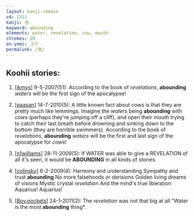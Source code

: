 ```yaml
---
layout: kanji-remain
v4: 2311
kanji: 浩
keyword: abounding
elements: water, revelation, cow, mouth
strokes: 10
on-yomi: コウ
permalink: /浩/
---
```


## Koohii stories: 

1) [<a href="http://kanji.koohii.com/profile/ikmys">ikmys</a>] 9-5-2007(51): According to the book of <em>revelations</em>,<strong> abounding</strong> <em>waters</em> will be the first sign of the apocalypse!

2) [<a href="http://kanji.koohii.com/profile/paasan">paasan</a>] 14-7-2010(5): A little known fact about cows is that they are pretty much like lemmings. Imagine the <em>waters</em> being <strong>abounding</strong> with <em>cows</em> (perhaps they&#039;re jumping off a cliff), and open their <em>mouth</em> trying to catch their last breath before drowning and sinking down to the bottom (they are horrible swimmers). According to the book of <em>revelations</em>, <strong>abounding</strong> <em>waters</em> will be the first and last sign of the apocalypse for <em>cows</em>!

3) [<a href="http://kanji.koohii.com/profile/n1williams">n1williams</a>] 28-11-2009(5): If WATER was able to give a REVELATION of all it&#039;s seen, it would be<strong> ABOUNDING</strong> in all kinds of stories.

4) [<a href="http://kanji.koohii.com/profile/colinsky">colinsky</a>] 6-2-2009(4): Harmony and understanding Sympathy and trust<strong> abounding</strong> No more falsehoods or derisions Golden living dreams of visions Mystic crystal <em>revelation</em> And the mind&#039;s true liberation Aquarius! Aquarius!

5) [<a href="http://kanji.koohii.com/profile/Boy.pockets">Boy.pockets</a>] 24-1-2011(2): The <em>revelation</em> was not that big at all &quot;Water is the most<strong> abounding</strong> thing*.

